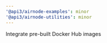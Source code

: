 ```yaml
---
'@api3/airnode-examples': minor
'@api3/airnode-utilities': minor
---
```


Integrate pre-built Docker Hub images
